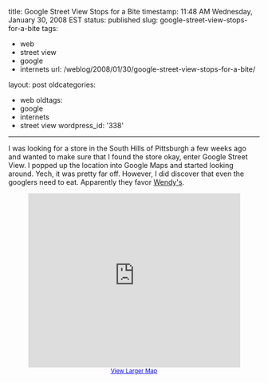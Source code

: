 title: Google Street View Stops for a Bite
timestamp: 11:48 AM Wednesday, January 30, 2008 EST
status: published
slug: google-street-view-stops-for-a-bite
tags:
- web
- street view
- google
- internets
url: /weblog/2008/01/30/google-street-view-stops-for-a-bite/

layout: post
oldcategories:
- web
oldtags:
- google
- internets
- street view
wordpress_id: '338'

---

I was looking for a store in the South Hills of Pittsburgh a few weeks ago and wanted to make sure that I found the store okay, enter Google Street View.  I popped up the location into Google Maps and started looking around.  Yech, it was pretty far off.  However, I did discover that even the googlers need to eat.  Apparently they favor [Wendy's](http://www.wendys.com/).

<div style="text-align: center"><iframe width="425" height="350" frameborder="0" scrolling="no"
marginheight="0" marginwidth="0"
src="http://maps.google.com/?ie=UTF8&amp;om=0&amp;source=embed&amp;ll=40.392819,-80.061896&amp;spn=84.313262,161.015625&amp;t=w&amp;z=3&amp;layer=c&amp;panoid=CzIb-R2h3Ftieoe0dKSDMA&amp;cbll=40.392819,-80.061896&amp;cbp=13,-90.27826468625807,,0,7.181511402920179&amp;output=svembed"></iframe><br
/><small><a
href="http://maps.google.com/?ie=UTF8&amp;om=0&amp;source=embed&amp;ll=40.392819,-80.061896&amp;spn=84.313262,161.015625&amp;t=w&amp;z=3&amp;layer=c&amp;panoid=CzIb-R2h3Ftieoe0dKSDMA&amp;cbll=40.392819,-80.061896&amp;cbp=13,-90.27826468625807,,0,7.181511402920179"
style="color:#0000FF;text-align:left">View Larger Map</a></small></div>

